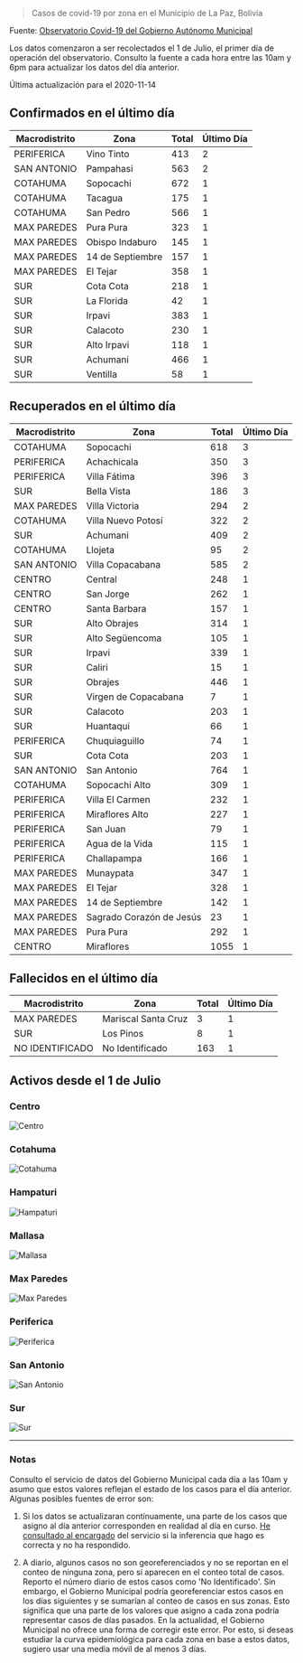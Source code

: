 > Casos de covid-19 por zona en el Municipio de La Paz, Bolivia

Fuente: [Observatorio Covid-19 del Gobierno Autónomo Municipal](http://observatoriocovid19.lapaz.bo/observatorio/index.php/datos-abiertos-covid)

Los datos comenzaron a ser recolectados el 1 de Julio, el primer día de operación del observatorio. Consulto la fuente a cada hora entre las 10am y 6pm para actualizar los datos del día anterior.

Última actualización para el 2020-11-14

## Confirmados en el último día

| Macrodistrito   | Zona             |   Total |   Último Día |
|-----------------|------------------|---------|--------------|
| PERIFERICA      | Vino Tinto       |     413 |            2 |
| SAN ANTONIO     | Pampahasi        |     563 |            2 |
| COTAHUMA        | Sopocachi        |     672 |            1 |
| COTAHUMA        | Tacagua          |     175 |            1 |
| COTAHUMA        | San Pedro        |     566 |            1 |
| MAX PAREDES     | Pura Pura        |     323 |            1 |
| MAX PAREDES     | Obispo Indaburo  |     145 |            1 |
| MAX PAREDES     | 14 de Septiembre |     157 |            1 |
| MAX PAREDES     | El Tejar         |     358 |            1 |
| SUR             | Cota Cota        |     218 |            1 |
| SUR             | La Florida       |      42 |            1 |
| SUR             | Irpavi           |     383 |            1 |
| SUR             | Calacoto         |     230 |            1 |
| SUR             | Alto Irpavi      |     118 |            1 |
| SUR             | Achumani         |     466 |            1 |
| SUR             | Ventilla         |      58 |            1 |

## Recuperados en el último día

| Macrodistrito   | Zona                     |   Total |   Último Día |
|-----------------|--------------------------|---------|--------------|
| COTAHUMA        | Sopocachi                |     618 |            3 |
| PERIFERICA      | Achachicala              |     350 |            3 |
| PERIFERICA      | Villa Fátima             |     396 |            3 |
| SUR             | Bella Vista              |     186 |            3 |
| MAX PAREDES     | Villa Victoria           |     294 |            2 |
| COTAHUMA        | Villa Nuevo Potosí       |     322 |            2 |
| SUR             | Achumani                 |     409 |            2 |
| COTAHUMA        | Llojeta                  |      95 |            2 |
| SAN ANTONIO     | Villa Copacabana         |     585 |            2 |
| CENTRO          | Central                  |     248 |            1 |
| CENTRO          | San Jorge                |     262 |            1 |
| CENTRO          | Santa Barbara            |     157 |            1 |
| SUR             | Alto Obrajes             |     314 |            1 |
| SUR             | Alto Següencoma          |     105 |            1 |
| SUR             | Irpavi                   |     339 |            1 |
| SUR             | Caliri                   |      15 |            1 |
| SUR             | Obrajes                  |     446 |            1 |
| SUR             | Virgen de Copacabana     |       7 |            1 |
| SUR             | Calacoto                 |     203 |            1 |
| SUR             | Huantaqui                |      66 |            1 |
| PERIFERICA      | Chuquiaguillo            |      74 |            1 |
| SUR             | Cota Cota                |     203 |            1 |
| SAN ANTONIO     | San Antonio              |     764 |            1 |
| COTAHUMA        | Sopocachi Alto           |     309 |            1 |
| PERIFERICA      | Villa El Carmen          |     232 |            1 |
| PERIFERICA      | Miraflores Alto          |     227 |            1 |
| PERIFERICA      | San Juan                 |      79 |            1 |
| PERIFERICA      | Agua de la Vida          |     115 |            1 |
| PERIFERICA      | Challapampa              |     166 |            1 |
| MAX PAREDES     | Munaypata                |     347 |            1 |
| MAX PAREDES     | El Tejar                 |     328 |            1 |
| MAX PAREDES     | 14 de Septiembre         |     142 |            1 |
| MAX PAREDES     | Sagrado Corazón de Jesús |      23 |            1 |
| MAX PAREDES     | Pura Pura                |     292 |            1 |
| CENTRO          | Miraflores               |    1055 |            1 |

## Fallecidos en el último día

| Macrodistrito   | Zona                |   Total |   Último Día |
|-----------------|---------------------|---------|--------------|
| MAX PAREDES     | Mariscal Santa Cruz |       3 |            1 |
| SUR             | Los Pinos           |       8 |            1 |
| NO IDENTIFICADO | No Identificado     |     163 |            1 |

## Activos desde el 1 de Julio

### Centro

![Centro](plots/activos_centro.png)

### Cotahuma

![Cotahuma](plots/activos_cotahuma.png)

### Hampaturi

![Hampaturi](plots/activos_hampaturi.png)

### Mallasa

![Mallasa](plots/activos_mallasa.png)

### Max Paredes

![Max Paredes](plots/activos_max_paredes.png)

### Periferica

![Periferica](plots/activos_periferica.png)

### San Antonio

![San Antonio](plots/activos_san_antonio.png)

### Sur

![Sur](plots/activos_sur.png)

---

### Notas

Consulto el servicio de datos del Gobierno Municipal cada día a las 10am y asumo que estos valores reflejan el estado de los casos para el día anterior. Algunas posibles fuentes de error son:

1. Si los datos se actualizaran contínuamente, una parte de los casos que asigno al día anterior corresponden en realidad al día en curso. [He consultado al encargado](https://twitter.com/mauforonda/status/1278727234765959168) del servicio si la inferencia que hago es correcta y no ha respondido.

2. A diario, algunos casos no son georeferenciados y no se reportan en el conteo de ninguna zona, pero sí aparecen en el conteo total de casos. Reporto el número diario de estos casos como 'No Identificado'.  Sin embargo, el Gobierno Municipal podría georeferenciar estos casos en los días siguientes y se sumarían al conteo de casos en sus zonas. Esto significa que una parte de los valores que asigno a cada zona podría representar casos de días pasados. En la actualidad, el Gobierno Municipal no ofrece una forma de corregir este error. Por esto, si deseas estudiar la curva epidemiológica para cada zona en base a estos datos, sugiero usar una media móvil de al menos 3 días.